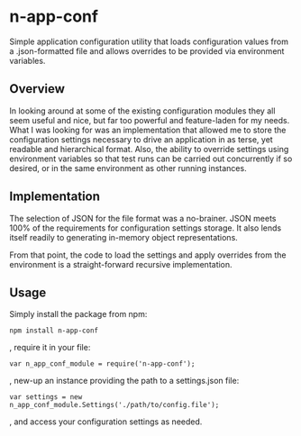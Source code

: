 # n-app-conf
Simple application configuration utility that loads configuration values from a .json-formatted file and allows overrides to be provided via environment variables.

## Overview
In looking around at some of the existing configuration modules they all seem useful and nice, but far too powerful and feature-laden for my needs.
What I was looking for was an implementation that allowed me to store the configuration settings necessary to drive an application in as terse, yet readable and hierarchical format.
Also, the ability to override settings using environment variables so that test runs can be carried out concurrently if so desired, or in the same environment as other running instances.

## Implementation
The selection of JSON for the file format was a no-brainer. JSON meets 100% of the requirements for configuration settings storage. It also lends itself readily to generating in-memory object representations.

From that point, the code to load the settings and apply overrides from the environment is a straight-forward recursive implementation.

## Usage
Simply install the package from npm:

    npm install n-app-conf

, require it in your file:

    var n_app_conf_module = require('n-app-conf');

, new-up an instance providing the path to a settings.json file:

    var settings = new n_app_conf_module.Settings('./path/to/config.file');

, and access your configuration settings as needed.

